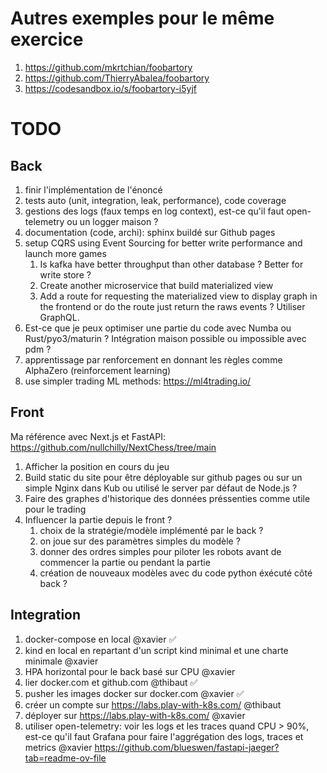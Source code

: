# Autres exemples pour le même exercice

1. https://github.com/mkrtchian/foobartory
2. https://github.com/ThierryAbalea/foobartory
3. https://codesandbox.io/s/foobartory-i5yjf

# TODO

## Back

1. finir l'implémentation de l'énoncé
2. tests auto (unit, integration, leak, performance), code coverage
3. gestions des logs (faux temps en log context), est-ce qu'il faut open-telemetry ou un logger maison ?
4. documentation (code, archi): sphinx buildé sur Github pages
5. setup CQRS using Event Sourcing for better write performance and launch more games
   1. Is kafka have better throughput than other database ? Better for write store ?
   2. Create another microservice that build materialized view
   3. Add a route for requesting the materialized view to display graph in the frontend or do the route just return the raws events ? Utiliser GraphQL.
6. Est-ce que je peux optimiser une partie du code avec Numba ou Rust/pyo3/maturin ? Intégration maison possible ou impossible avec pdm ?
7. apprentissage par renforcement en donnant les règles comme AlphaZero (reinforcement learning)
8. use simpler trading ML methods: https://ml4trading.io/


## Front

Ma référence avec Next.js et FastAPI: https://github.com/nullchilly/NextChess/tree/main

1. Afficher la position en cours du jeu
2. Build static du site pour être déployable sur github pages ou sur un simple Nginx dans Kub ou utilisé le server par défaut de Node.js ?
3. Faire des graphes d'historique des données préssenties comme utile pour le trading
4. Influencer la partie depuis le front ?
   1. choix de la stratégie/modèle implémenté par le back ?
   2. on joue sur des paramètres simples du modèle ?
   3. donner des ordres simples pour piloter les robots avant de commencer la partie ou pendant la partie
   4. création de nouveaux modèles avec du code python éxécuté côté back ?

## Integration

1. docker-compose en local @xavier ✅
2. kind en local en repartant d'un script kind minimal et une charte minimale @xavier
3. HPA horizontal pour le back basé sur CPU @xavier
4. lier docker.com et github.com @thibaut ✅
5. pusher les images docker sur docker.com @xavier ✅
6. créer un compte sur https://labs.play-with-k8s.com/ @thibaut
7. déployer sur https://labs.play-with-k8s.com/ @xavier
8. utiliser open-telemetry: voir les logs et les traces quand CPU > 90%,
   est-ce qu'il faut Grafana pour faire l'aggrégation des logs, traces et metrics @xavier
   https://github.com/blueswen/fastapi-jaeger?tab=readme-ov-file
